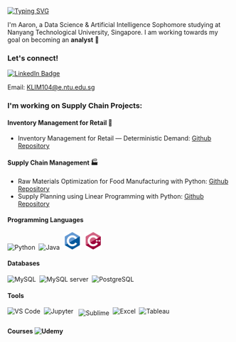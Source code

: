 [![Typing SVG](https://readme-typing-svg.herokuapp.com/?lines=Greetings!😇)](https://git.io/typing-svg)

I'm Aaron, a Data Science & Artificial Intelligence Sophomore studying at Nanyang Technological University, Singapore. I am working towards my goal on becoming an **analyst** 🚀

### Let's connect! 
<div id="badges">
  <a href="https://www.linkedin.com/in/lim-kang-wei"> <img src="https://img.shields.io/badge/LinkedIn-blue?style=for-the-badge&logo=linkedin&logoColor=white" alt="LinkedIn Badge"/> </a>
  <a href="KLIM104@e.ntu.edu.sg"> <https://img.shields.io/badge/Microsoft_Outlook-0078D4?style=for-the-badge&logo=microsoft-outlook&logoColor=white" alt="Outlook Badge"/> </a>
  
Email: KLIM104@e.ntu.edu.sg
<img src="https://komarev.com/ghpvc/?username=lordAaron0121&style=flat-square&color=blue" alt=""/>

### I'm working on Supply Chain Projects:
#### Inventory Management for Retail 🛒
- Inventory Management for Retail — Deterministic Demand: [Github Repository](https://github.com/lordAaron0121/Supply-Chain-Optimization/tree/main/Inventory%20Management%20for%20Retail%20%E2%80%94%20Deterministic%20Demand)

#### Supply Chain Management 🏭
- Raw Materials Optimization for Food Manufacturing with Python: [Github Repository](https://github.com/lordAaron0121/Supply-Chain-Optimization/tree/main/Raw%20Materials%20Optimization%20for%20Food%20Manufacturing)
- Supply Planning using Linear Programming with Python: [Github Repository](https://github.com/lordAaron0121/Supply-Chain-Optimization/tree/main/Supply%20Planning%20using%20Linear%20Programming)

#### Programming Languages
<div>
  <img src="	https://img.shields.io/badge/Python-FFD43B?style=for-the-badge&logo=python&logoColor=blue" title="Python" alt="Python" width="40" height="40"/>&nbsp;
  <img src="https://img.shields.io/badge/Java-ED8B00?style=for-the-badge&logo=java&logoColor=white" title="Java" alt="Java" width="40" height="40"/>&nbsp;
  <img src="https://github.com/devicons/devicon/blob/master/icons/c/c-original.svg" title="C" alt="C" width="40" height="40"/>&nbsp;
  <img src="https://github.com/devicons/devicon/blob/master/icons/cplusplus/cplusplus-original.svg" title="C++" alt="C++" width="40" height="40"/>&nbsp;
</div>

#### Databases
<div>
  <img src="https://img.shields.io/badge/MySQL-005C84?style=for-the-badge&logo=mysql&logoColor=white" title="MySQL" alt="MySQL"/>&nbsp;
  <img src="https://img.shields.io/badge/Microsoft%20SQL%20Server-CC2927?style=for-the-badge&logo=microsoft%20sql%20server&logoColor=white" title="MySQL server" alt="MySQL server"/>&nbsp;
  <img src="https://img.shields.io/badge/PostgreSQL-316192?style=for-the-badge&logo=postgresql&logoColor=white" title="PostgreSQL" alt="PostgreSQL"/>&nbsp;
</div>

#### Tools
<p align="left">
<img src="	https://img.shields.io/badge/Visual_Studio_Code-0078D4?style=for-the-badge&logo=visual%20studio%20code&logoColor=white" title="VS Code" alt="VS Code" width="40" height="40"/>&nbsp;
<img src="https://img.shields.io/badge/Jupyter-F37626.svg?&style=for-the-badge&logo=Jupyter&logoColor=white" title="Jupyter" alt="Jupyter" width="40" height="40"/>&nbsp;
<img src="https://img.shields.io/badge/sublime_text-%23575757.svg?&style=for-the-badge&logo=sublime-text&logoColor=important" alt="Sublime" height="40" style="vertical-align:top; margin:4px">
<img src="https://img.shields.io/badge/Microsoft_Excel-217346?style=for-the-badge&logo=microsoft-excel&logoColor=white" title="Excel" alt="Excel" width="40" height="40"/>&nbsp;
<img src="https://img.shields.io/badge/Tableau-E97627?style=for-the-badge&logo=Tableau&logoColor=white" title="Tableau" alt="Tableau" width="177.777777778" height="40"/>&nbsp;
</p>

#### Courses <img src="https://img.shields.io/badge/Udemy-EC5252?style=for-the-badge&logo=Udemy&logoColor=white" title="Udemy" alt="Udemy" width="40" height="40"/>&nbsp;
    
